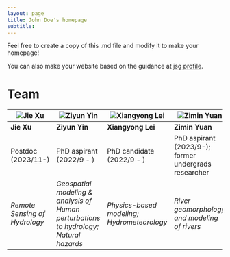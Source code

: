 ```yaml
---
layout: page
title: John Doe's homepage
subtitle: 
---
```


Feel free to create a copy of this .md file and modify it to make your homepage!

You can also make your website based on the guidance at [jsg profile](https://eps.jsg.utexas.edu/files/Updating-JSG-Profile.pdf).

# Team

| ![Jie Xu](https://your-image-url-here.com) | ![Ziyun Yin](https://your-image-url-here.com) | ![Xiangyong Lei](https://your-image-url-here.com) | ![Zimin Yuan](https://your-image-url-here.com) |
|--------------------------------------------|----------------------------------------------|-----------------------------------------------|-----------------------------------------------|
| **Jie Xu**                                 | **Ziyun Yin**                                | **Xiangyong Lei**                             | **Zimin Yuan**                                |
| Postdoc (2023/11-)                         | PhD aspirant (2022/9 - )                     | PhD candidate (2022/9 - )                     | PhD aspirant (2023/9-); former undergrads researcher |
| *Remote Sensing of Hydrology*              | *Geospatial modeling & analysis of Human perturbations to hydrology; Natural hazards* | *Physics-based modeling; Hydrometeorology*    | *River geomorphology and modeling of rivers*  |
